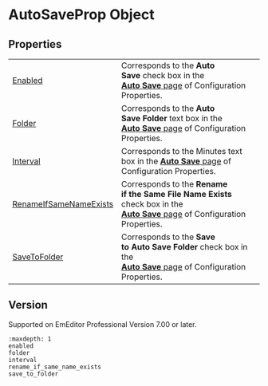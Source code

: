 # AutoSaveProp Object

## Properties

|     |     |
| --- | --- |
| [Enabled](enabled) | Corresponds to the **Auto**<br>**Save** check box in the <br> [**Auto Save** page](../../dlg/properties/autosave/index) of Configuration Properties. |
| [Folder](folder) | Corresponds to the **Auto**<br>**Save Folder** text box in the <br> [**Auto Save** page](../../dlg/properties/autosave/index) of Configuration Properties. |
| [Interval](interval) | Corresponds to the Minutes text box in the [**Auto Save** page](../../dlg/properties/autosave/index) of Configuration Properties. |
| [RenameIfSameNameExists](rename_if_same_name_exists) | Corresponds to the **Rename**<br>**if the Same File Name Exists** check box in the <br> [**Auto Save** page](../../dlg/properties/autosave/index) of Configuration Properties. |
| [SaveToFolder](save_to_folder) | Corresponds to the **Save**<br>**to Auto Save Folder** check box in the <br> [**Auto Save** page](../../dlg/properties/autosave/index) of Configuration Properties. |

## Version

Supported on EmEditor Professional Version 7.00 or later.

```{toctree}
:maxdepth: 1
enabled
folder
interval
rename_if_same_name_exists
save_to_folder
```
